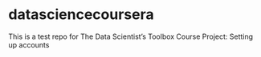 datasciencecoursera
===================

This is a test repo for The Data Scientist’s Toolbox Course Project: Setting up accounts
